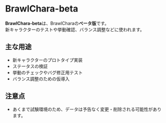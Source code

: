 # BrawlChara-beta

**BrawlChara-beta**は、BrawlCharaの**ベータ版**です。  
新キャラクターのテストや挙動確認、バランス調整などに使われます。

## 主な用途

- 新キャラクターのプロトタイプ実装  
- ステータスの検証  
- 挙動のチェックやバグ修正用テスト  
- バランス調整のための仮導入

## 注意点

- あくまで試験環境のため、データは予告なく変更・削除される可能性があります。  